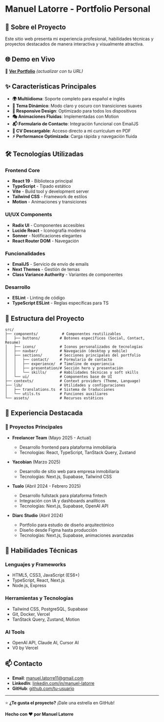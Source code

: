 # Manuel Latorre - Portfolio Personal

## 🚀 Sobre el Proyecto

Este sitio web presenta mi experiencia profesional, habilidades técnicas y proyectos destacados de manera interactiva y visualmente atractiva.

## 🌐 Demo en Vivo

🔗 **[Ver Portfolio](https://manuellatorre.com)** *(actualizar con tu URL)*

## ✨ Características Principales

- **🌍 Multiidioma**: Soporte completo para español e inglés
- **🎨 Tema Dinámico**: Modo claro y oscuro con transiciones suaves
- **📱 Responsive Design**: Optimizado para todos los dispositivos
- **🎭 Animaciones Fluidas**: Implementadas con Motion
- **📬 Formulario de Contacto**: Integración funcional con EmailJS
- **📄 CV Descargable**: Acceso directo a mi currículum en PDF
- **⚡ Performance Optimizada**: Carga rápida y navegación fluida

## 🛠️ Tecnologías Utilizadas

### Frontend Core
- **React 19** - Biblioteca principal
- **TypeScript** - Tipado estático
- **Vite** - Build tool y development server
- **Tailwind CSS** - Framework de estilos
- **Motion** - Animaciones y transiciones

### UI/UX Components
- **Radix UI** - Componentes accesibles
- **Lucide React** - Iconografía moderna
- **Sonner** - Notificaciones elegantes
- **React Router DOM** - Navegación

### Funcionalidades
- **EmailJS** - Servicio de envío de emails
- **Next Themes** - Gestión de temas
- **Class Variance Authority** - Variantes de componentes

### Desarrollo
- **ESLint** - Linting de código
- **TypeScript ESLint** - Reglas específicas para TS

## 📁 Estructura del Proyecto

```
src/
├── components/           # Componentes reutilizables
│   ├── buttons/         # Botones específicos (Social, Contact, Resume)
│   ├── icons/           # Iconos personalizados de tecnologías
│   ├── navbar/          # Navegación (desktop y mobile)
│   ├── sections/        # Secciones principales del portfolio
│   │   ├── contact/     # Formulario de contacto
│   │   ├── experience/  # Timeline de experiencia
│   │   ├── presentation/# Sección hero y presentación
│   │   └── skills/      # Habilidades técnicas y soft skills
│   └── ui/              # Componentes base de UI
├── contexts/            # Context providers (Theme, Language)
├── lib/                 # Utilidades y configuraciones
│   ├── translations.ts  # Sistema de traducciones
│   └── utils.ts         # Funciones auxiliares
└── assets/              # Recursos estáticos
```

## 💼 Experiencia Destacada

### 🏢 Proyectos Principales

- **Freelancer Team** (Mayo 2025 - Actual)
  - Desarrollo frontend para plataforma inmobiliaria
  - Tecnologías: React, TypeScript, TanStack Query, Zustand

- **Yacobian** (Marzo 2025)
  - Desarrollo de sitio web para empresa inmobiliaria
  - Tecnologías: Next.js, Supabase, Tailwind CSS

- **Tualo** (Abril 2024 - Febrero 2025)
  - Desarrollo fullstack para plataforma fintech
  - Integración con IA y dashboards analíticos
  - Tecnologías: Next.js, Supabase, OpenAI API

- **Diarc Studio** (Abril 2024)
  - Portfolio para estudio de diseño arquitectónico
  - Diseño desde Figma hasta producción
  - Tecnologías: Next.js, Supabase, animaciones avanzadas


## 🎯 Habilidades Técnicas

### Lenguajes y Frameworks
- HTML5, CSS3, JavaScript (ES6+)
- TypeScript, React, Next.js
- Node.js, Express

### Herramientas y Tecnologías
- Tailwind CSS, PostgreSQL, Supabase
- Git, Docker, Vercel
- TanStack Query, Zustand, Motion

### AI Tools
- OpenAI API, Claude AI, Cursor AI
- V0 by Vercel

## 📫 Contacto

- **Email**: [manuel.latorre11@gmail.com](mailto:manuel.latorre11@gmail.com)
- **LinkedIn**: [linkedin.com/in/manuel-latorre](https://www.linkedin.com/in/manuel-latorre-frontend-developer/)
- **GitHub**: [github.com/tu-usuario](https://github.com/Manuel-latorre)

---

⭐ **¿Te gusta el proyecto?** ¡Dale una estrella en GitHub!

**Hecho con ❤️ por Manuel Latorre**
